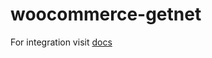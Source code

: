 # woocommerce-getnet

For integration visit [docs](https://docs.getneteurope.com/PaymentPageSolutions_SP_Integration.html#PaymentPageSolutions_SP_WooCommerce_Integration)
